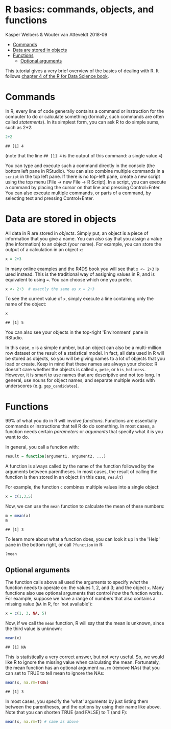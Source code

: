 R basics: commands, objects, and functions
================
Kasper Welbers & Wouter van Atteveldt
2018-09

-   [Commands](#commands)
-   [Data are stored in objects](#data-are-stored-in-objects)
-   [Functions](#functions)
    -   [Optional arguments](#optional-arguments)

This tutorial gives a very brief overview of the basics of dealing with R. It follows [chapter 4 of the R for Data Science book](http://r4ds.had.co.nz/workflow-basics.html).

Commands
========

In R, every line of code generally contains a command or instruction for the computer to do or calculate something (formally, such commands are often called *statements*). In its simplest form, you can ask R to do simple sums, such as 2+2:

``` r
2+2
```

    ## [1] 4

(note that the line `## [1] 4` is the output of this command: a single value `4`)

You can type and execute such a command directly in the console (the bottom left pane in RStudio). You can also combine multiple commands in a `script` in the top left pane. If there is no top-left pane, create a new script using the top menu \[File -&gt; new File -&gt; R Script\]. In a script, you can execute a command by placing the cursor on that line and pressing Control+Enter. You can also execute multiple commands, or parts of a command, by selecting text and pressing Control+Enter.

Data are stored in objects
==========================

All data in R are stored in *objects*.
Simply put, an object is a piece of information that you give a name. You can also say that you assign a value (the information) to an object (your name). For example, you can store the output of a calculation in an object `x`:

``` r
x = 2+3
```

In many online examples and the R4DS book you will see that `x <- 2+3` is used instead. This is the traditional way of assigning values in R, and is equivalent to using `=`. You can choose which one you prefer.

``` r
x <- 2+3  # exactly the same as x = 2+3
```

To see the current value of `x`, simply execute a line containing only the name of the object:

``` r
x
```

    ## [1] 5

You can also see your objects in the top-right 'Environment' pane in RStudio.

In this case, `x` is a simple number, but an object can also be a multi-million row dataset or the result of a statistical model. In fact, all data used in R will be stored as objects, so you will be giving names to a lot of objects that you load or create. Keep in mind that these names are always your choice: R doesn't care whether the objects is called `x`, `pete`, or `his_holiness`. However, it is smart to use names that are descriptive and not too long. In general, use nouns for object names, and separate multiple words with underscores (e.g. `gop_candidates`).

Functions
=========

99% of what you do in R will involve *functions*. Functions are essentially commands or instructions that tell R do do something. In most cases, a function needs certain *parameters* or *arguments* that specify what it is you want to do.

In general, you call a function with:

``` r
result = function(argument1, argument2, ...)
```

A function is always called by the name of the function followed by the arguments between parentheses. In most cases, the result of calling the function is then stored in an object (in this case, `result`)

For example, the function `c` *c*ombines multiple values into a single object:

``` r
x = c(1,3,5)
```

Now, we can use the `mean` function to calculate the mean of these numbers:

``` r
m = mean(x)
m
```

    ## [1] 3

To learn more about what a function does, you can look it up in the 'Help' pane in the bottom right, or call `?function` in R:

``` r
?mean
```

Optional arguments
------------------

The function calls above all used the arguments to specify *what* the function needs to operate on: the values 1, 2, and 3; and the object `x`. Many functions also use optional arguments that control *how* the function works. For example, suppose we have a range of numbers that also contains a missing value (`NA` in R, for 'not available'):

``` r
x = c(1, 3, NA, 5)
```

Now, if we call the `mean` function, R will say that the mean is unknown, since the third value is unknown:

``` r
mean(x)
```

    ## [1] NA

This is statistically a very correct answer, but not very useful. So, we would like R to ignore the missing value when calculating the mean. Fortunately, the mean function has an optional argument `na.rm` (remove NAs) that you can set to TRUE to tell mean to ignore the NAs:

``` r
mean(x, na.rm=TRUE)
```

    ## [1] 3

In most cases, you specify the 'what' arguments by just listing them between the parentheses, and the options by using their name like above. Note that you can shorten TRUE (and FALSE) to T (and F):

``` r
mean(x, na.rm=T) # same as above
```
